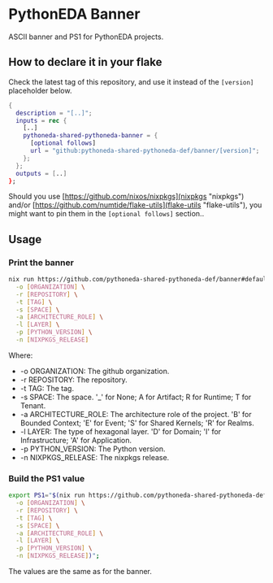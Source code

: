 # PythonEDA Banner

ASCII banner and PS1 for PythonEDA projects.

## How to declare it in your flake

Check the latest tag of this repository, and use it instead of the `[version]` placeholder below.

```nix
{
  description = "[..]";
  inputs = rec {
    [..]
    pythoneda-shared-pythoneda-banner = {
      [optional follows]
      url = "github:pythoneda-shared-pythoneda-def/banner/[version]";
    };
  };
  outputs = [..]
};
```

Should you use [https://github.com/nixos/nixpkgs](nixpkgs "nixpkgs") and/or [https://github.com/numtide/flake-utils](flake-utils "flake-utils"), you might want to pin them in the `[optional follows]` section..

## Usage

### Print the banner

``` sh
nix run https://github.com/pythoneda-shared-pythoneda-def/banner#default -- \
  -o [ORGANIZATION] \
  -r [REPOSITORY] \
  -t [TAG] \
  -s [SPACE] \
  -a [ARCHITECTURE_ROLE] \
  -l [LAYER] \
  -p [PYTHON_VERSION] \
  -n [NIXPKGS_RELEASE] 
```

Where:
 * -o ORGANIZATION: The github organization.
 * -r REPOSITORY: The repository.
 * -t TAG: The tag.
 * -s SPACE: The space. '_' for None; A for Artifact; R for Runtime; T for Tenant.
 * -a ARCHITECTURE_ROLE: The architecture role of the project. 'B' for Bounded Context; 'E' for Event; 'S' for Shared Kernels; 'R' for Realms.
 * -l LAYER: The type of hexagonal layer. 'D' for Domain; 'I' for Infrastructure; 'A' for Application.
 * -p PYTHON_VERSION: The Python version.
 * -n NIXPKGS_RELEASE: The nixpkgs release.

### Build the PS1 value

``` sh
export PS1="$(nix run https://github.com/pythoneda-shared-pythoneda-def/banner#default-ps1 -- \
  -o [ORGANIZATION] \
  -r [REPOSITORY] \
  -t [TAG] \
  -s [SPACE] \
  -a [ARCHITECTURE_ROLE] \
  -l [LAYER] \
  -p [PYTHON_VERSION] \
  -n [NIXPKGS_RELEASE])"; 
```

The values are the same as for the banner.
